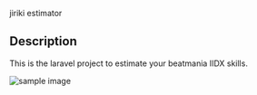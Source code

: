 jiriki estimator

## Description
This is the laravel project to estimate your beatmania IIDX skills.

![sample image](https://i.imgur.com/vzbjcak.png)

## 
